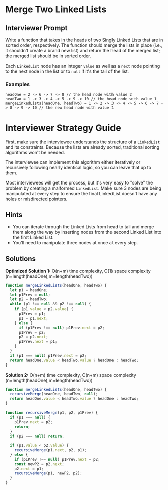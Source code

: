 # Merge Two Linked Lists

## Interviewer Prompt

Write a function that takes in the heads of two Singly Linked Lists that are in sorted order, respectively. The function should merge the lists in place (i.e., it shouldn't create a brand new list) and return the head of the merged list; the merged list should be in sorted order.

Each `LinkedList` node has an integer `value` as well as a `next` node pointing to the next node in the list or to `null` if it's the tail of the list.

### Examples

```
headOne = 2 -> 6 -> 7 -> 8 // the head node with value 2
headTwo = 1 -> 3 -> 4 -> 5 -> 9 -> 10 // the head node with value 1
mergeLinkedLists(headOne, headTwo) = 1 -> 2 -> 3 -> 4 -> 5 -> 6 -> 7 -> 8 -> 9 -> 10 // the new head node with value 1
```

# Interviewer Strategy Guide

First, make sure the interviewee understands the structure of a `LinkedList` and its constraints. Because the lists are already sorted, traditional sorting algorithms won't be needed. 

The interviewee can implement this algorithm either iteratively or recursively following nearly identical logic, so you can leave that up to them.

Most interviewees will get the process, but it's very easy to "solve" the problem by creating a malformed `LinkedList`. Make sure 3 nodes are being manipulated at every step to ensure the final LinkedList doesn't have any holes or misdirected pointers.

## Hints

* You can iterate through the Linked Lists from head to tail and merge them along the way by inserting nodes from the second Linked List into the first Linked List.
* You'll need to manipulate three nodes at once at every step.

## Solutions

**Optimized Solution 1:** O(n+m) time complexity, O(1) space complexity (n=length(headOne),m=length(headTwo))

```js
function mergeLinkedLists(headOne, headTwo) {
  let p1 = headOne;
  let p1Prev = null;
  let p2 = headTwo;
  while (p1 !== null && p2 !== null) {
    if (p1.value < p2.value) {
      p1Prev = p1;
      p1 = p1.next;
    } else {
      if (p1Prev !== null) p1Prev.next = p2;
      p1Prev = p2;
      p2 = p2.next;
      p1Prev.next = p1;
    }
  }
  if (p1 === null) p1Prev.next = p2;
  return headOne.value < headTwo.value ? headOne : headTwo;
}
```

**Solution 2:** O(n+m) time complexity, O(n+m) space complexity (n=length(headOne),m=length(headTwo))

```js
function mergeLinkedLists(headOne, headTwo) {
  recursiveMerge(headOne, headTwo, null);
  return headOne.value < headTwo.value ? headOne : headTwo;
}
​
function recursiveMerge(p1, p2, p1Prev) {
  if (p1 === null) {
    p1Prev.next = p2;
    return;
  }
  if (p2 === null) return;

​  if (p1.value < p2.value) {
    recursiveMerge(p1.next, p2, p1);
  } else {
    if (p1Prev !== null) p1Prev.next = p2;
    const newP2 = p2.next;
    p2.next = p1;
    recursiveMerge(p1, newP2, p2);
  }
}
```
